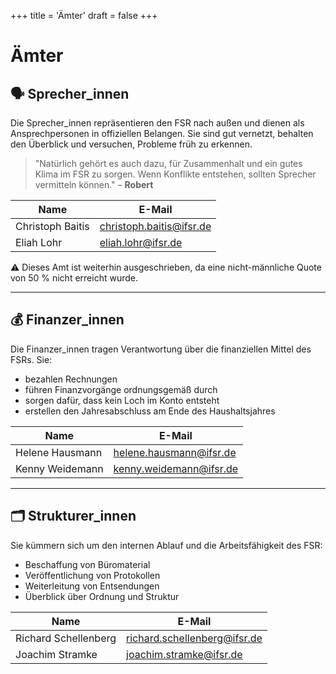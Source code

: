 +++
title = 'Ämter'
draft = false
+++

# Ämter

## 🗣️ Sprecher_innen

Die Sprecher\_innen repräsentieren den FSR nach außen und dienen als Ansprechpersonen in offiziellen Belangen. Sie sind gut vernetzt, behalten den Überblick und versuchen, Probleme früh zu erkennen.

> "Natürlich gehört es auch dazu, für Zusammenhalt und ein gutes Klima im FSR zu sorgen. Wenn Konflikte entstehen, sollten Sprecher vermitteln können." – **Robert**

| Name             | E-Mail                                                      |
|------------------|-------------------------------------------------------------|
| Christoph Baitis | [christoph.baitis@ifsr.de](mailto:christoph.baitis@ifsr.de) |
| Eliah Lohr       | [eliah.lohr@ifsr.de](mailto:eliah.lohr@ifsr.de)             |

⚠️ Dieses Amt ist weiterhin ausgeschrieben, da eine nicht-männliche Quote von 50 % nicht erreicht wurde.

---

## 💰 Finanzer_innen

Die Finanzer\_innen tragen Verantwortung über die finanziellen Mittel des FSRs. Sie:
- bezahlen Rechnungen
- führen Finanzvorgänge ordnungsgemäß durch
- sorgen dafür, dass kein Loch im Konto entsteht
- erstellen den Jahresabschluss am Ende des Haushaltsjahres

| Name            | E-Mail                                                    |
|-----------------|-----------------------------------------------------------|
| Helene Hausmann | [helene.hausmann@ifsr.de](mailto:helene.hausmann@ifsr.de) |
| Kenny Weidemann | [kenny.weidemann@ifsr.de](mailto:kenny.weidemann@ifsr.de) |

---

## 🗂️ Strukturer_innen

Sie kümmern sich um den internen Ablauf und die Arbeitsfähigkeit des FSR:
- Beschaffung von Büromaterial
- Veröffentlichung von Protokollen
- Weiterleitung von Entsendungen
- Überblick über Ordnung und Struktur

| Name                 | E-Mail                                                              |
|----------------------|---------------------------------------------------------------------|
| Richard Schellenberg | [richard.schellenberg@ifsr.de](mailto:richard.schellenberg@ifsr.de) |
| Joachim Stramke      | [joachim.stramke@ifsr.de](mailto:joachim.stramke@ifsr.de)           |